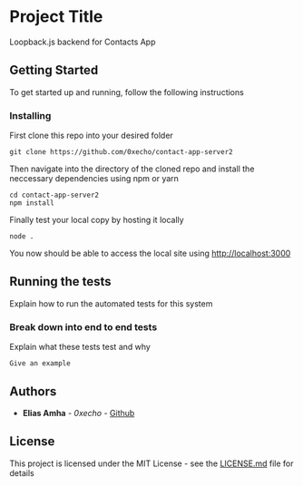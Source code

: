 # Project Title

Loopback.js backend for Contacts App

## Getting Started

To get started up and running, follow the following instructions

### Installing

First clone this repo into your desired folder

```
git clone https://github.com/0xecho/contact-app-server2
```
Then navigate into the directory of the cloned repo and install the neccessary dependencies using npm or yarn

```
cd contact-app-server2
npm install
```

Finally test your local copy by hosting it locally

```
node .
```

You now should be able to access the local site using [http://localhost:3000](http://localhost:3000)

## Running the tests

Explain how to run the automated tests for this system

### Break down into end to end tests

Explain what these tests test and why

```
Give an example
```

## Authors

* **Elias Amha** - *0xecho* - [Github](https://github.com/0xecho)

## License

This project is licensed under the MIT License - see the [LICENSE.md](LICENSE.md) file for details
